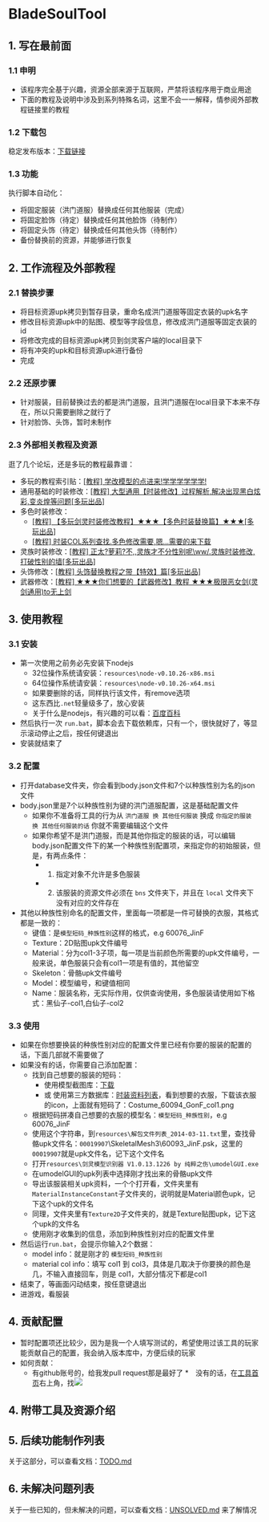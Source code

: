 # BladeSoulTool
## 1. 写在最前面
### 1.1 申明
* 该程序完全基于兴趣，资源全部来源于互联网，严禁将该程序用于商业用途
* 下面的教程及说明中涉及到系列特殊名词，这里不会一一解释，情参阅外部教程链接里的教程

### 1.2 下载包
稳定发布版本：[下载链接](https://github.com/agreatfool/BladeSoulTool/archive/master.zip)

### 1.3 功能
执行脚本自动化：

* 将固定服装（洪门道服）替换成任何其他服装（完成）
* 将固定脸饰（待定）替换成任何其他脸饰（待制作）
* 将固定头饰（待定）替换成任何其他头饰（待制作）
* 备份替换前的资源，并能够进行恢复

## 2. 工作流程及外部教程
### 2.1 替换步骤
* 将目标资源upk拷贝到暂存目录，重命名成洪门道服等固定衣装的upk名字
* 修改目标资源upk中的贴图、模型等字段信息，修改成洪门道服等固定衣装的id
* 将修改完成的目标资源upk拷贝到剑灵客户端的local目录下
* 将有冲突的upk和目标资源upk进行备份
* 完成

### 2.2 还原步骤
* 针对服装，目前替换过去的都是洪门道服，且洪门道服在local目录下本来不存在，所以只需要删除之就行了
* 针对脸饰、头饰，暂时未制作

### 2.3 外部相关教程及资源
逛了几个论坛，还是多玩的教程最靠谱：

* 多玩的教程索引贴：[\[教程\] 学改模型的点进来!学学学学学学!](http://bbs.duowan.com/thread-36684134-1-1.html)
* 通用基础的时装修改：[\[教程\] 大型通用【时装修改】过程解析,解决出现黑白炫彩,变炎煌等问题\[多玩出品\]](http://bbs.duowan.com/thread-36725383-1-1.html)
* 多色时装修改：
    * [\[教程\] 【多玩剑灵时装修改教程】★★★【多色时装替换篇】★★★\[多玩出品\]](http://bbs.duowan.com/thread-36857279-1-1.html)
    * [\[教程\] 时装COL系列查找.多色修改需要,嗯...需要的来下载](http://bbs.duowan.com/forum.php?mod=viewthread&tid=37781051&fromuid=4870675)
* 灵族时装修改：[\[教程\] 正太?萝莉?不,,灵族才不分性别呢\ww/.灵族时装修改,打破性别的墙\[多玩出品\]](http://bbs.duowan.com/thread-36712163-1-1.html)
* 头饰修改：[\[教程\] 头饰替换教程之带【特效】篇\[多玩出品\]](http://bbs.duowan.com/thread-36705100-1-1.html)
* 武器修改：[\[教程\] ★★★你们想要的【武器修改】教程 ★★★极限恶女剑(灵剑通用)to无上剑](http://bbs.duowan.com/thread-37490178-1-1.html)

## 3. 使用教程
### 3.1 安装
* 第一次使用之前务必先安装下nodejs
    * 32位操作系统请安装：`resources\node-v0.10.26-x86.msi`
    * 64位操作系统请安装：`resources\node-v0.10.26-x64.msi`
    * 如果要删除的话，同样执行该文件，有remove选项
    * 这东西比`.net`轻量级多了，放心安装
    * 关于什么是nodejs，有兴趣的可以看：[百度百科](http://baike.baidu.com/view/3974030.htm)
* 然后执行一次 `run.bat`，脚本会去下载依赖库，只有一个，很快就好了，等显示滚动停止之后，按任何键退出
* 安装就结束了

### 3.2 配置
* 打开database文件夹，你会看到body.json文件和7个以种族性别为名的json文件
* body.json里是7个以种族性别为键的洪门道服配置，这是基础配置文件
    * 如果你不准备将工具的行为从 `洪门道服 换 其他任何服装` 换成 `你指定的服装 换 其他任何服装的话` 你就不需要编辑这个文件
    * 如果你希望不是洪门道服，而是其他你指定的服装的话，可以编辑body.json配置文件下的某一个种族性别配置项，来指定你的初始服装，但是，有两点条件：
        * 1. 指定对象不允许是多色服装
        * 2. 该服装的资源文件必须在 `bns` 文件夹下，并且在 `local` 文件夹下没有对应的文件存在
* 其他以种族性别命名的配置文件，里面每一项都是一件可替换的衣服，其格式都是一致的：
    * 键值：是`模型短码_种族性别`这样的格式，e.g 60076_JinF
    * Texture：2D贴图upk文件编号
    * Material：分为col1-3子项，每一项是当前颜色所需要的upk文件编号，一般来说，单色服装只会有col1一项是有值的，其他留空
    * Skeleton：骨骼upk文件编号
    * Model：模型编号，和键值相同
    * Name：服装名称，无实际作用，仅供查询使用，多色服装请使用如下格式：黑仙子-col1,白仙子-col2

### 3.3 使用
* 如果在你想要换装的种族性别对应的配置文件里已经有你要的服装的配置的话，下面几部就不需要做了
* 如果没有的话，你需要自己添加配置：
    * 找到自己想要的服装的短码：
        * 使用模型截图库：[下载](http://pan.baidu.com/s/1o6Ddlkm)
        * 或 使用第三方数据库：[时装资料列表](http://cha.17173.com/bns/fashions.html)，看到想要的衣服，下载该衣服的icon，上面就有短码了：Costume_60094_GonF_col1.png
    * 根据短码拼凑自己想要的衣服的模型名：`模型短码_种族性别`，e.g 60076_JinF
    * 使用这个字符串，到`resources\解包文件列表_2014-03-11.txt`里，查找骨骼upk文件名：`00019907`\SkeletalMesh3\60093_JinF.psk，这里的`00019907`就是upk文件名，记下这个文件名
    * 打开`resources\剑灵模型识别器 V1.0.13.1226 by 纯粹之伤\umodelGUI.exe`
    * 在umodelGUI的upk列表中选择刚才找出来的骨骼upk文件
    * 导出该服装相关upk资料，一个个打开看，文件夹里有`MaterialInstanceConstant`子文件夹的，说明就是Material颜色upk，记下这个upk的文件名
    * 同理，文件夹里有`Texture2D`子文件夹的，就是Texture贴图upk，记下这个upk的文件名
    * 使用刚才收集到的信息，添加到种族性别对应的配置文件里
* 然后运行`run.bat`，会提示你输入2个数据：
    * model info：就是刚才的 `模型短码_种族性别`
    * material col info：填写 col1 到 col3，具体是几取决于你要换的颜色是几，不输入直接回车，则是 col1，大部分情况下都是col1
* 结束了，等画面闪动结束，按任意键退出
* 进游戏，看服装

## 4. 贡献配置
* 暂时配置项还比较少，因为是我一个人填写测试的，希望使用过该工具的玩家能贡献自己的配置，我会纳入版本库中，方便后续的玩家
* 如何贡献：
    * 有github账号的，给我发pull request那是最好了
    *　没有的话，在[工具首页](https://github.com/agreatfool/BladeSoulTool)右上角，找![](https://raw.githubusercontent.com/agreatfool/BladeSoulTool/master/documents/images/issues-01.png)

## 4. 附带工具及资源介绍

## 5. 后续功能制作列表
关于这部分，可以查看文档：[TODO.md](https://github.com/agreatfool/BladeSoulTool/blob/master/documents/TODO.md)

## 6. 未解决问题列表
关于一些已知的，但未解决的问题，可以查看文档：[UNSOLVED.md](https://github.com/agreatfool/BladeSoulTool/blob/master/documents/UNSOLVED.md)
来了解情况
